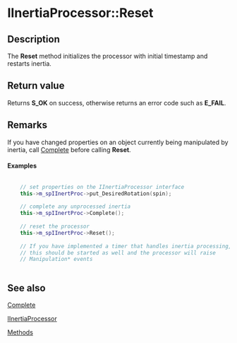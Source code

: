 # IInertiaProcessor::Reset

## Description

The **Reset** method initializes the processor with initial timestamp and restarts inertia.

## Return value

Returns **S_OK** on success, otherwise returns an error code such as **E_FAIL**.

## Remarks

If you have changed properties on an object currently being manipulated by inertia, call [Complete](https://learn.microsoft.com/windows/desktop/api/manipulations/nf-manipulations-iinertiaprocessor-complete) before calling **Reset**.

#### Examples

```cpp

    // set properties on the IInertiaProcessor interface
    this->m_spIInertProc->put_DesiredRotation(spin);
	
    // complete any unprocessed inertia
    this->m_spIInertProc->Complete();
	
    // reset the processor
    this->m_spIInertProc->Reset();		
	
    // If you have implemented a timer that handles inertia processing,
    // this should be started as well and the processor will raise
    // Manipulation* events
		
```

## See also

[Complete](https://learn.microsoft.com/windows/desktop/api/manipulations/nf-manipulations-iinertiaprocessor-complete)

[IInertiaProcessor](https://learn.microsoft.com/windows/desktop/api/manipulations/nn-manipulations-iinertiaprocessor)

[Methods](https://learn.microsoft.com/windows/desktop/wintouch/imanipulationprocessor-methods)